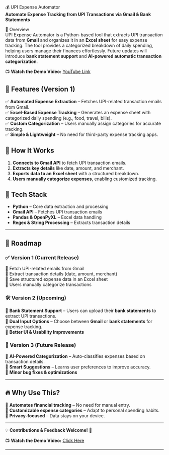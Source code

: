 💰 UPI Expense Automator  
**Automate Expense Tracking from UPI Transactions via Gmail & Bank Statements**  

📌 Overview  
UPI Expense Automator is a Python-based tool that extracts UPI transaction data from **Gmail** and organizes it in an **Excel sheet** for easy expense tracking. The tool provides a categorized breakdown of daily spending, helping users manage their finances effortlessly. Future updates will introduce **bank statement support** and **AI-powered automatic transaction categorization**.  

📺 **Watch the Demo Video:** [YouTube Link](https://www.youtube.com/watch?v=-cNETYIj5BY&t=26s)  

## 🚀 Features (Version 1)  
✅ **Automated Expense Extraction** – Fetches UPI-related transaction emails from Gmail.  
✅ **Excel-Based Expense Tracking** – Generates an expense sheet with categorized daily spending (e.g., food, travel, bills).  
✅ **Custom Categorization** – Users manually assign categories for accurate tracking.  
✅ **Simple & Lightweight** – No need for third-party expense tracking apps.  

## 🔧 How It Works  
1. **Connects to Gmail API** to fetch UPI transaction emails.  
2. **Extracts key details** like date, amount, and merchant.  
3. **Exports data to an Excel sheet** with a structured breakdown.  
4. **Users manually categorize expenses**, enabling customized tracking.  

## 📂 Tech Stack  
- **Python** – Core data extraction and processing  
- **Gmail API** – Fetches UPI transaction emails  
- **Pandas & OpenPyXL** – Excel data handling  
- **Regex & String Processing** – Extracts transaction details  

---

## 🌟 Roadmap  

### **✅ Version 1 (Current Release)**  
🔹 Fetch UPI-related emails from Gmail  
🔹 Extract transaction details (date, amount, merchant)  
🔹 Save structured expense data in an Excel sheet  
🔹 Users manually categorize transactions  

### **🛠 Version 2 (Upcoming)**  
🔹 **Bank Statement Support** – Users can upload their **bank statements** to extract UPI transactions.  
🔹 **Dual Input Options** – Choose between **Gmail** or **bank statements** for expense tracking.  
🔹 **Better UI & Usability Improvements**  

### **🤖 Version 3 (Future Release)**  
🔹 **AI-Powered Categorization** – Auto-classifies expenses based on transaction details.  
🔹 **Smart Suggestions** – Learns user preferences to improve accuracy.  
🔹 **Minor bug fixes & optimizations**  

---

## 🔥 Why Use This?  
🔸 **Automates financial tracking** – No need for manual entry.  
🔸 **Customizable expense categories** – Adapt to personal spending habits.  
🔸 **Privacy-focused** – Data stays on your device.  

---

💡 **Contributions & Feedback Welcome!** 🚀  

📺 **Watch the Demo Video:** [Click Here](https://www.youtube.com/watch?v=-cNETYIj5BY&t=26s)  

---
